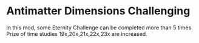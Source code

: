 # Antimatter Dimensions Challenging

In this mod, some Eternity Challenge can be completed more than 5 times.
Prize of time studies 19x,20x,21x,22x,23x are increased.